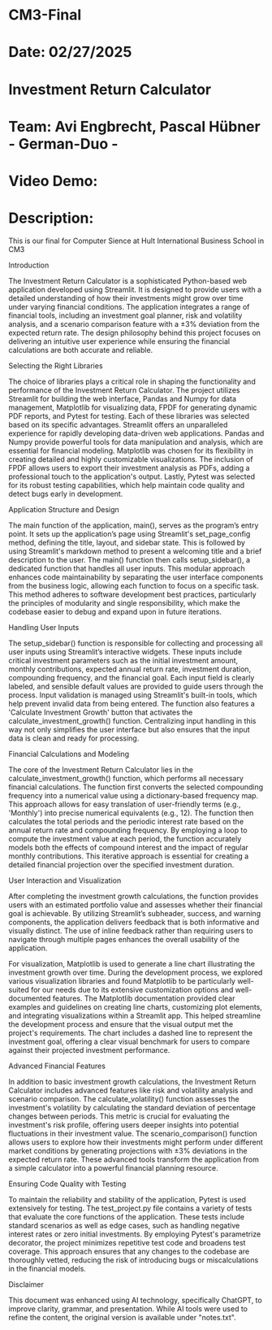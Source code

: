 # CM3-Final

# Date: 02/27/2025
# Investment Return Calculator
# Team: Avi Engbrecht, Pascal Hübner - German-Duo - 
# Video Demo:

# Description:

This is our final for Computer Sience at Hult International Business School in CM3

Introduction

The Investment Return Calculator is a sophisticated Python-based web application developed using Streamlit. It is designed to provide users with a detailed understanding of how their investments might grow over time under varying financial conditions. The application integrates a range of financial tools, including an investment goal planner, risk and volatility analysis, and a scenario comparison feature with a ±3% deviation from the expected return rate. The design philosophy behind this project focuses on delivering an intuitive user experience while ensuring the financial calculations are both accurate and reliable.

Selecting the Right Libraries

The choice of libraries plays a critical role in shaping the functionality and performance of the Investment Return Calculator. The project utilizes Streamlit for building the web interface, Pandas and Numpy for data management, Matplotlib for visualizing data, FPDF for generating dynamic PDF reports, and Pytest for testing. Each of these libraries was selected based on its specific advantages. Streamlit offers an unparalleled experience for rapidly developing data-driven web applications. Pandas and Numpy provide powerful tools for data manipulation and analysis, which are essential for financial modeling. Matplotlib was chosen for its flexibility in creating detailed and highly customizable visualizations. The inclusion of FPDF allows users to export their investment analysis as PDFs, adding a professional touch to the application's output. Lastly, Pytest was selected for its robust testing capabilities, which help maintain code quality and detect bugs early in development.

Application Structure and Design

The main function of the application, main(), serves as the program’s entry point. It sets up the application’s page using Streamlit's set_page_config method, defining the title, layout, and sidebar state. This is followed by using Streamlit's markdown method to present a welcoming title and a brief description to the user. The main() function then calls setup_sidebar(), a dedicated function that handles all user inputs. This modular approach enhances code maintainability by separating the user interface components from the business logic, allowing each function to focus on a specific task. This method adheres to software development best practices, particularly the principles of modularity and single responsibility, which make the codebase easier to debug and expand upon in future iterations.

Handling User Inputs

The setup_sidebar() function is responsible for collecting and processing all user inputs using Streamlit’s interactive widgets. These inputs include critical investment parameters such as the initial investment amount, monthly contributions, expected annual return rate, investment duration, compounding frequency, and the financial goal. Each input field is clearly labeled, and sensible default values are provided to guide users through the process. Input validation is managed using Streamlit's built-in tools, which help prevent invalid data from being entered. The function also features a 'Calculate Investment Growth' button that activates the calculate_investment_growth() function. Centralizing input handling in this way not only simplifies the user interface but also ensures that the input data is clean and ready for processing.

Financial Calculations and Modeling

The core of the Investment Return Calculator lies in the calculate_investment_growth() function, which performs all necessary financial calculations. The function first converts the selected compounding frequency into a numerical value using a dictionary-based frequency map. This approach allows for easy translation of user-friendly terms (e.g., 'Monthly') into precise numerical equivalents (e.g., 12). The function then calculates the total periods and the periodic interest rate based on the annual return rate and compounding frequency. By employing a loop to compute the investment value at each period, the function accurately models both the effects of compound interest and the impact of regular monthly contributions. This iterative approach is essential for creating a detailed financial projection over the specified investment duration.

User Interaction and Visualization

After completing the investment growth calculations, the function provides users with an estimated portfolio value and assesses whether their financial goal is achievable. By utilizing Streamlit’s subheader, success, and warning components, the application delivers feedback that is both informative and visually distinct. The use of inline feedback rather than requiring users to navigate through multiple pages enhances the overall usability of the application.

For visualization, Matplotlib is used to generate a line chart illustrating the investment growth over time. During the development process, we explored various visualization libraries and found Matplotlib to be particularly well-suited for our needs due to its extensive customization options and well-documented features. The Matplotlib documentation provided clear examples and guidelines on creating line charts, customizing plot elements, and integrating visualizations within a Streamlit app. This helped streamline the development process and ensure that the visual output met the project's requirements. The chart includes a dashed line to represent the investment goal, offering a clear visual benchmark for users to compare against their projected investment performance.

Advanced Financial Features

In addition to basic investment growth calculations, the Investment Return Calculator includes advanced features like risk and volatility analysis and scenario comparison. The calculate_volatility() function assesses the investment's volatility by calculating the standard deviation of percentage changes between periods. This metric is crucial for evaluating the investment's risk profile, offering users deeper insights into potential fluctuations in their investment value. The scenario_comparison() function allows users to explore how their investments might perform under different market conditions by generating projections with ±3% deviations in the expected return rate. These advanced tools transform the application from a simple calculator into a powerful financial planning resource.

Ensuring Code Quality with Testing

To maintain the reliability and stability of the application, Pytest is used extensively for testing. The test_project.py file contains a variety of tests that evaluate the core functions of the application. These tests include standard scenarios as well as edge cases, such as handling negative interest rates or zero initial investments. By employing Pytest's parametrize decorator, the project minimizes repetitive test code and broadens test coverage. This approach ensures that any changes to the codebase are thoroughly vetted, reducing the risk of introducing bugs or miscalculations in the financial models.

Disclaimer

This document was enhanced using AI technology, specifically ChatGPT, to improve clarity, grammar, and presentation. While AI tools were used to refine the content, the original version is available under "notes.txt".